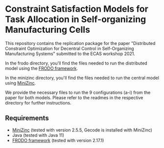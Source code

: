 # Constraint Satisfaction Models for Task Allocation in Self-organizing Manufacturing Cells

This repository contains the replication package for the paper "Distributed Constraint Optimization for Decentral Control in Self-Organizing Manufacturing Systems" submitted to the ECAS workshop 2021.

In the frodo directory, you'll find the files needed to run the distributed model using the [FRODO framework](https://frodo-ai.tech/).

In the minizinc directory, you'll find the files needed to run the central model using [MiniZinc](https://www.minizinc.org/).

We provide the necessary files to run the 9 configurations (a-i) from the paper for both models. Please refer to the readmes in the respective directory for further instructions.

## Requirements
- [MiniZinc](https://www.minizinc.org/) (tested with version 2.5.5, Gecode is installed with MiniZinc)
- Java (tested with Java 11)
- [FRODO framework](https://frodo-ai.tech/) (tested with version 2.17.1)